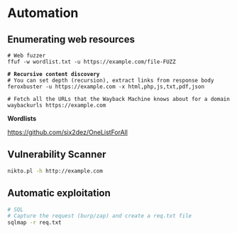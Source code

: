 # Automation

## Enumerating web resources

<pre class="language-sh"><code class="lang-sh"># Web fuzzer
ffuf -w wordlist.txt -u https://example.com/file-FUZZ

<strong># Recursive content discovery
</strong># You can set depth (recursion), extract links from response body
feroxbuster -u https://example.com -x html,php,js,txt,pdf,json

# Fetch all the URLs that the Wayback Machine knows about for a domain
waybackurls https://example.com
</code></pre>

**Wordlists**

https://github.com/six2dez/OneListForAll

## Vulnerability Scanner

```sh
nikto.pl -h http://example.com
```

## Automatic exploitation

```sh
# SQL
# Capture the request (burp/zap) and create a req.txt file
sqlmap -r req.txt
```
